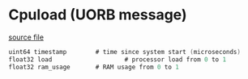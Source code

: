 # Cpuload (UORB message)



[source file](https://github.com/PX4/PX4-Autopilot/blob/release/1.14/msg/Cpuload.msg)

```c
uint64 timestamp        # time since system start (microseconds)
float32 load                    # processor load from 0 to 1
float32 ram_usage       # RAM usage from 0 to 1

```
